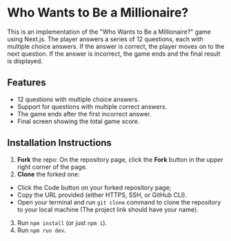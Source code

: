 # Who Wants to Be a Millionaire?
This is an implementation of the "Who Wants to Be a Millionaire?" game using Next.js. The player answers a series of 12 questions, each with multiple choice answers. If the answer is correct, the player moves on to the next question. If the answer is incorrect, the game ends and the final result is displayed.

## Features

- 12 questions with multiple choice answers.
- Support for questions with multiple correct answers.
- The game ends after the first incorrect answer.
- Final screen showing the total game score.

## Installation Instructions
1. **Fork** the repo: On the repository page, click the **Fork** button in the upper right corner of the page.
2. **Clone** the forked one:
- Click the Code button on your forked repository page;
- Copy the URL provided (either HTTPS, SSH, or GitHub CLI).
- Open your terminal and run `git clone` command to clone the repository to your local machine (The project link should have your name).
3. Run `npm install` (or just `npm i`).
4. Run `npm run dev`.
